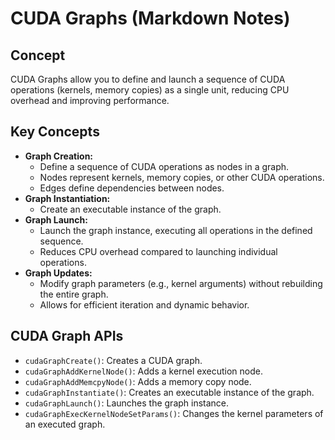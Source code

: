 # CUDA Graphs (Markdown Notes)

## Concept

CUDA Graphs allow you to define and launch a sequence of CUDA operations (kernels, memory copies) as a single unit, reducing CPU overhead and improving performance.

## Key Concepts

* **Graph Creation:**
    * Define a sequence of CUDA operations as nodes in a graph.
    * Nodes represent kernels, memory copies, or other CUDA operations.
    * Edges define dependencies between nodes.
* **Graph Instantiation:**
    * Create an executable instance of the graph.
* **Graph Launch:**
    * Launch the graph instance, executing all operations in the defined sequence.
    * Reduces CPU overhead compared to launching individual operations.
* **Graph Updates:**
    * Modify graph parameters (e.g., kernel arguments) without rebuilding the entire graph.
    * Allows for efficient iteration and dynamic behavior.

## CUDA Graph APIs

* `cudaGraphCreate()`: Creates a CUDA graph.
* `cudaGraphAddKernelNode()`: Adds a kernel execution node.
* `cudaGraphAddMemcpyNode()`: Adds a memory copy node.
* `cudaGraphInstantiate()`: Creates an executable instance of the graph.
* `cudaGraphLaunch()`: Launches the graph instance.
* `cudaGraphExecKernelNodeSetParams()`: Changes the kernel parameters of an executed graph.

